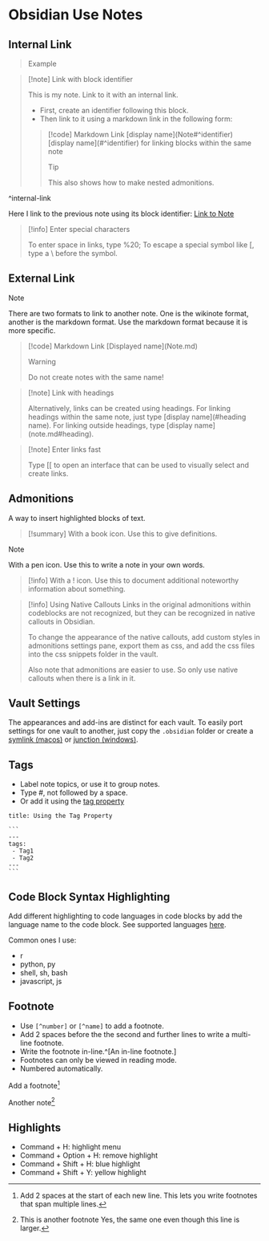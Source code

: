 # Obsidian Use Notes

## Internal Link

> Example

> [!note] Link with block identifier
> 
> This is my note. Link to it with an internal link.
> 
> - First, create an identifier following this block.
> - Then link to it using a markdown link in the following form:
> 
> > [!code] Markdown Link
> > \[display name](Note#^identifier)
> > \[display name](#^identifier) for linking blocks within the same note
> > 	
> > > [!tip]
> > > This also shows how to make nested admonitions.
> > 
> 
^internal-link

Here I link to the previous note using its block identifier: [Link to Note](Obsidian.md#^internal-link)

> [!info] Enter special characters
> 
> To enter space in links, type %20;
> To escape a special symbol like \[, type a \ before the symbol.
## External Link

> [!note]
> There are two formats to link to another note. One is the wikinote format, another is the markdown format. Use the markdown format because it is more specific.
> > [!code] Markdown Link
> > \[Displayed name](Note.md)
> > >[!warning]
> > >Do not create notes with the same name!

> [!note] Link with headings
> 
> Alternatively, links can be created using headings. For linking headings within the same note, just type \[display name](#heading name). For linking outside headings, type \[display name](note.md#heading).

> [!note] Enter links fast
> 
> Type \[\[ to open an interface that can be used to visually select and create links.

## Admonitions

A way to insert highlighted blocks of text.

> [!summary]
> With a book icon. Use this to give definitions.

> [!note]
> With a pen icon. Use this to write a note in your own words.

> [!info]
> With a ! icon. Use this to document additional noteworthy information about something.

> [!info] Using Native Callouts
> Links in the original admonitions within codeblocks are not recognized, but they can be recognized in native callouts in Obsidian. 
> 
> To change the appearance of the native callouts, add custom styles in admonitions settings pane, export them as css, and add the css files into the css snippets folder in the vault.
> 
> Also note that admonitions are easier to use. So only use native callouts when there is a link in it.

## Vault Settings

The appearances and add-ins are distinct for each vault. To easily port settings for one vault to another, just copy the `.obsidian` folder or create a [symlink (macos)](File%20Links.md#^macoslink) or [junction (windows)](File%20Links.md#^windowslink).

## Tags

- Label note topics, or use it to group notes.
- Type #, not followed by a space.
- Or add it using the [tag property](https://help.obsidian.md/Editing+and+formatting/Tags)

````ad-code
title: Using the Tag Property

```
---
tags:
 - Tag1
 - Tag2
---
```

````

## Code Block Syntax Highlighting

Add different highlighting to code languages in code blocks by add the language name to the code block. See supported languages [here](https://prismjs.com/#supported-languages).

Common ones I use:
- r
- python, py
- shell, sh, bash
- javascript, js

## Footnote

- Use `[^number]` or `[^name]` to add a footnote. 
- Add 2 spaces before the the second and further lines to write a multi-line footnote.
- Write the footnote in-line.^[An in-line footnote.]
- Footnotes can only be viewed in reading mode.
- Numbered automatically.

Add a footnote[^demo]

[^demo]: Add 2 spaces at the start of each new line. 
  This lets you write footnotes that span multiple lines.

Another note[^3]

[^3]: This is another footnote
  Yes, the same one even though this line is larger.

## Highlights

- Command + H: highlight menu
- Command + Option + H: remove highlight
- Command + Shift + H: blue highlight
- Command + Shift + Y: yellow highlight
